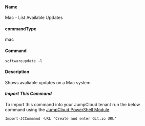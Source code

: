 #### Name

Mac - List Available Updates 

#### commandType

mac

#### Command

```
softwareupdate -l
```

#### Description

Shows avaliable updates on a Mac system

#### *Import This Command*

To import this command into your JumpCloud tenant run the below command using the [JumpCloud PowerShell Module](https://github.com/TheJumpCloud/support/wiki/Installing-the-JumpCloud-PowerShell-Module)

```
Import-JCCommand -URL 'Create and enter Git.io URL'
```
